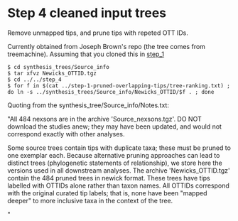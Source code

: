 # Step 4 cleaned input trees
Remove unmapped tips, and prune tips with repeted OTT IDs.

Currently obtained from Joseph Brown's repo (the tree comes from treemachine).
Assuming that you cloned this in [step_1](../step_1/README.md)

    $ cd synthesis_trees/Source_info
    $ tar xfvz Newicks_OTTID.tgz
    $ cd ../../step_4
    $ for f in $(cat ../step-1-pruned-overlapping-tips/tree-ranking.txt) ; do ln -s ../synthesis_trees/Source_info/Newicks_OTTID/$f . ; done


Quoting from the synthesis_tree/Source_info/Notes.txt:

"All 484 nexsons are in the archive 'Source_nexsons.tgz'. DO NOT download the studies anew; they may have been updated, and would not correspond exactly with other analyses.

Some source trees contain tips with duplicate taxa; these must be pruned to one exemplar each. Because alternative pruning approaches can lead to distinct trees (phylogenetic statements of relationship), we store here the versions used in all downstream analyses. The archive 'Newicks_OTTID.tgz' contain the 484 pruned trees in newick format. These trees have tips labelled with OTTIDs alone rather than taxon names. All OTTIDs correspond with the original curated tip labels; that is, none have been "mapped deeper" to more inclusive taxa in the context of the tree.

"
